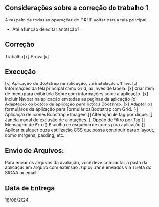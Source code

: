 ## Considerações sobre a correção do trabalho 1

A respeito de todas as operações do CRUD voltar para a tela principal:
  - Até a função de editar anotação?

## Correção
  Trabalho [x]
  Prova [x]

## Execução
[x] Aplicação de Bootstrap na aplicação, via instalação offline.
[x] Informações da tela principal como Grid, ao invés de tabela.
[x] Criar item de menu para exibir tela Sobre com informações sobre a aplicação.
[x] Incluir Navbar na aplicação em todas as páginas da aplicação
[x] Adaptação os botões da aplicação para botões Bootstrap.
[x] Adaptar os formulários da aplicação para Formulários Bootstrap com Grid.
[-] Aplicação de ícones Boostrap e Imagem
[] Alteração de tag por clique.
[] Janela modal de exclusão de anotações.
[] Opção de Filtro por Tag
[] Mensagem de Erro
[] Escolha de esquema de cores para aplicação
[] Aplicar qualquer outra estilização CSS que possa contribuir para o layout, como margens,
padding, etc.
  

## Envio de Arquivos:
Para enviar os arquivos da avaliação, você deve compactar a pasta da aplicação em arquivo com
extensão .zip ou .rar e enviados via Tarefa do SIGAA ou email.

## Data de Entrega 
  18/08/2024